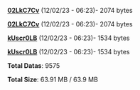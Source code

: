 [**02LkC7Cv**](/data/02LkC7Cv.txt) (12/02/23 - 06:23)- 2074 bytes

[**02LkC7Cv**](/data/02LkC7Cv.txt) (12/02/23 - 06:23)- 2074 bytes

[**kUscr0LB**](/data/kUscr0LB.txt) (12/02/23 - 06:23)- 1534 bytes

[**kUscr0LB**](/data/kUscr0LB.txt) (12/02/23 - 06:23)- 1534 bytes

**Total Datas**: 9575

**Total Size**: 63.91 MB / 63.9 MB